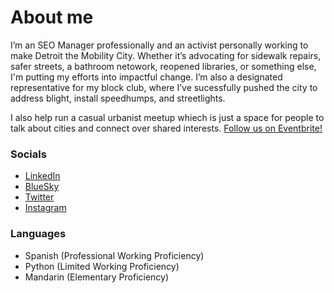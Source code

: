 # About me
I’m an SEO Manager professionally and an activist personally working to make Detroit the Mobility City. Whether it’s advocating for sidewalk repairs, safer streets, a bathroom netowork, reopened libraries, or something else, I'm putting my efforts into impactful change. I’m also a designated representative for my block club, where I’ve sucessfully pushed the city to address blight, install speedhumps, and streetlights.

I also help run a casual urbanist meetup whiech is just a space for people to talk about cities and connect over shared interests. [Follow us on Eventbrite!](https://www.eventbrite.com/o/detroit-urbanists-85158716243)

### Socials
- [LinkedIn](https://www.linkedin.com/in/tdtansley)
- [BlueSky](https://bsky.app/profile/tedtansley.bsky.social)
- [Twitter](https://x.com/tedtansley)
- [Instagram](https://www.instagram.com/tedbytheriver/)

### Languages
  - Spanish (Professional Working Proficiency)
  - Python (Limited Working Proficiency)
  - Mandarin (Elementary Proficiency)
